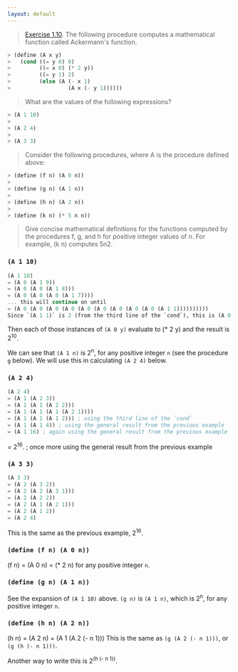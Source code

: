 ```yaml
---
layout: default
---
```


> [Exercise 1.10](https://mitpress.mit.edu/sites/default/files/sicp/full-text/book/book-Z-H-11.html#%_thm_1.10). The following procedure computes a mathematical function called Ackermann's function.
>
```scheme
> (define (A x y)
>   (cond ((= y 0) 0)
>         ((= x 0) (* 2 y))
>         ((= y 1) 2)
>         (else (A (- x 1)
>                  (A x (- y 1))))))
```
>
> What are the values of the following expressions?
>
```scheme
> (A 1 10)
> 
> (A 2 4)
> 
> (A 3 3)
```
>
> Consider the following procedures, where A is the procedure defined above:
>
```scheme
> (define (f n) (A 0 n))
> 
> (define (g n) (A 1 n))
> 
> (define (h n) (A 2 n))
> 
> (define (k n) (* 5 n n))
```
>
> Give concise mathematical definitions for the functions computed by the procedures f, g, and h for positive integer values of n. For example, (k n) computes 5n2.

### `(A 1 10)`

```scheme
(A 1 10)
= (A 0 (A 1 9))
= (A 0 (A 0 (A 1 8)))
= (A 0 (A 0 (A 0 (A 1 7))))
... this will continue on until
= (A 0 (A 0 (A 0 (A 0 (A 0 (A 0 (A 0 (A 0 (A 0 (A 1 1))))))))))
Since `(A 1 1)` is 2 (from the third line of the `cond`), this is (A 0 (A 0 (A 0 (A 0 (A 0 (A 0 (A 0 (A 0 (A 0 2))))))))).
```
Then each of those instances of `(A 0 y)` evaluate to (* 2 y) and the result is 2<sup>10</sup>. 

We can see that `(A 1 n)` is 2<sup>n</sup>, for any positive integer `n` (see the procedure `g` below). We will use this in calculating `(A 2 4)` below.

### `(A 2 4)`

```scheme
(A 2 4)
= (A 1 (A 2 3))
= (A 1 (A 1 (A 2 2)))
= (A 1 (A 1 (A 1 (A 2 1))))
= (A 1 (A 1 (A 1 2))) ; using the third line of the `cond`
= (A 1 (A 1 4)) ; using the general result from the previous example
= (A 1 16) ; again using the general result from the previous example
```
= 2<sup>16</sup>. ; once more using the general result from the previous example

### `(A 3 3)`

```scheme
(A 3 3)
= (A 2 (A 3 2))
= (A 2 (A 2 (A 3 1)))
= (A 2 (A 2 2))
= (A 2 (A 1 (A 2 1)))
= (A 2 (A 1 2))
= (A 2 4)
```

This is the same as the previous example, 2<sup>16</sup>.

### `(define (f n) (A 0 n))`

(f n)
= (A 0 n)
= (* 2 n) for any positive integer `n`.

### `(define (g n) (A 1 n))`

See the expansion of `(A 1 10)` above. `(g n)` is `(A 1 n)`, which is 2<sup>n</sup>, for any positive integer `n`.

### `(define (h n) (A 2 n))`

(h n)
= (A 2 n)
= (A 1 (A 2 (- n 1)))
This is the same as `(g (A 2 (- n 1)))`, or `(g (h (- n 1)))`.

Another way to write this is 2<sup>(h (- n 1))</sup>.

